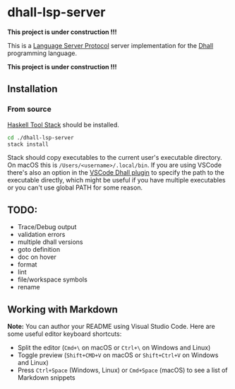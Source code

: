 # dhall-lsp-server

**This project is under construction !!!**

This is a [Language Server Protocol](https://microsoft.github.io/language-server-protocol/) server implementation for the [Dhall](https://dhall-lang.org) programming language.

**This project is under construction !!!**

## Installation

### From source

[Haskell Tool Stack](https://docs.haskellstack.org/en/stable/README/) should be installed. 

```bash
cd ./dhall-lsp-server
stack install
```
Stack should copy executables to the current user's executable directory. On macOS this is `/Users/<username>/.local/bin`. 
If you are using VSCode there's also an option in the [VSCode Dhall plugin](https://github.com/PanAeon/vscode-dhall-lsp-server) to specify the path to the executable directly, which might be useful if you have multiple executables or you can't use global PATH for some reason.


## TODO:

* Trace/Debug output
* validation errors
* multiple dhall versions
* goto definition
* doc on hover
* format
* lint
* file/workspace symbols
* rename

## Working with Markdown

**Note:** You can author your README using Visual Studio Code.  Here are some useful editor keyboard shortcuts:

* Split the editor (`Cmd+\` on macOS or `Ctrl+\` on Windows and Linux)
* Toggle preview (`Shift+CMD+V` on macOS or `Shift+Ctrl+V` on Windows and Linux)
* Press `Ctrl+Space` (Windows, Linux) or `Cmd+Space` (macOS) to see a list of Markdown snippets
